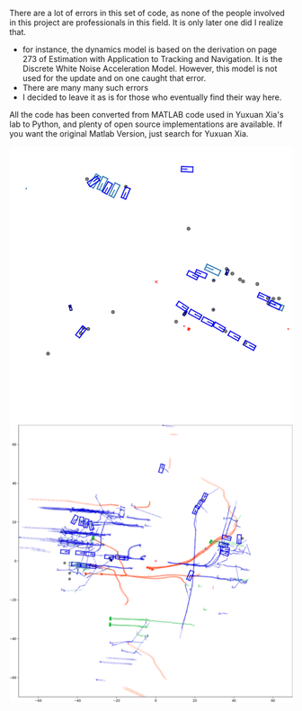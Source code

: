 There are a lot of errors in this set of code, as none of the people involved in this project are professionals in this field. It is only later one did I realize that.
- for instance, the dynamics model is based on the derivation on page 273 of Estimation with Application to Tracking and Navigation. It is the Discrete White Noise Acceleration Model. However, this model is not used for the update and on one caught that error.
- There are many many such errors
- I decided to leave it as is for those who eventually find their way here.


All the code has been converted from MATLAB code used in Yuxuan Xia's lab to Python, and plenty of open source implementations are available. If you want the original Matlab Version, just search for Yuxuan Xia.

![result2](https://github.com/BaiLiping/Multi-Object-Tracking/blob/cd86b4ec3879b8596497308efc759dfebe2571eb/alternating_classification.gif)
![result](https://github.com/BaiLiping/Multi-Object-Tracking/blob/dd39e86efe79505188fe028c10b6deff9543d2ce/Untitled.png)


